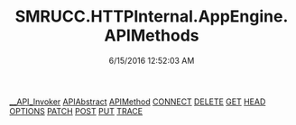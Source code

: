 ﻿---
title: SMRUCC.HTTPInternal.AppEngine.APIMethods
date: 6/15/2016 12:52:03 AM
---

[__API_Invoker](T-SMRUCC.HTTPInternal.AppEngine.APIMethods.__API_Invoker.html)
[APIAbstract](T-SMRUCC.HTTPInternal.AppEngine.APIMethods.APIAbstract.html)
[APIMethod](T-SMRUCC.HTTPInternal.AppEngine.APIMethods.APIMethod.html)
[CONNECT](T-SMRUCC.HTTPInternal.AppEngine.APIMethods.CONNECT.html)
[DELETE](T-SMRUCC.HTTPInternal.AppEngine.APIMethods.DELETE.html)
[GET](T-SMRUCC.HTTPInternal.AppEngine.APIMethods.GET.html)
[HEAD](T-SMRUCC.HTTPInternal.AppEngine.APIMethods.HEAD.html)
[OPTIONS](T-SMRUCC.HTTPInternal.AppEngine.APIMethods.OPTIONS.html)
[PATCH](T-SMRUCC.HTTPInternal.AppEngine.APIMethods.PATCH.html)
[POST](T-SMRUCC.HTTPInternal.AppEngine.APIMethods.POST.html)
[PUT](T-SMRUCC.HTTPInternal.AppEngine.APIMethods.PUT.html)
[TRACE](T-SMRUCC.HTTPInternal.AppEngine.APIMethods.TRACE.html)

